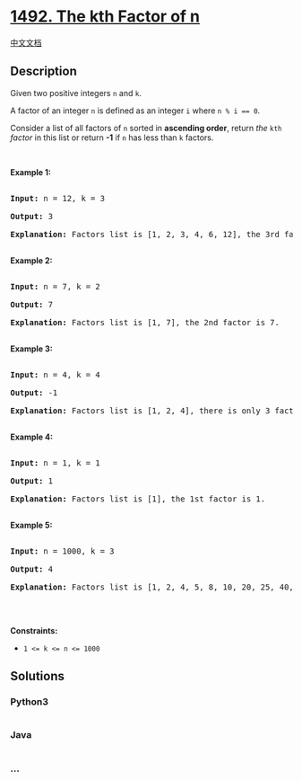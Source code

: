 # [1492. The kth Factor of n](https://leetcode.com/problems/the-kth-factor-of-n)

[中文文档](/solution/1400-1499/1492.The%20kth%20Factor%20of%20n/README.md)

## Description

<p>Given two positive integers <code>n</code> and <code>k</code>.</p>

<p>A factor of an integer <code>n</code> is defined as an integer <code>i</code> where <code>n % i == 0</code>.</p>

<p>Consider a list of all factors of <code>n</code>&nbsp;sorted in <strong>ascending order</strong>, return <em>the </em><code>kth</code><em> factor</em> in this list or return <strong>-1</strong> if <code>n</code> has less than&nbsp;<code>k</code> factors.</p>

<p>&nbsp;</p>

<p><strong>Example 1:</strong></p>

<pre>

<strong>Input:</strong> n = 12, k = 3

<strong>Output:</strong> 3

<strong>Explanation:</strong> Factors list is [1, 2, 3, 4, 6, 12], the 3rd factor is 3.

</pre>

<p><strong>Example 2:</strong></p>

<pre>

<strong>Input:</strong> n = 7, k = 2

<strong>Output:</strong> 7

<strong>Explanation:</strong> Factors list is [1, 7], the 2nd factor is 7.

</pre>

<p><strong>Example 3:</strong></p>

<pre>

<strong>Input:</strong> n = 4, k = 4

<strong>Output:</strong> -1

<strong>Explanation:</strong> Factors list is [1, 2, 4], there is only 3 factors. We should return -1.

</pre>

<p><strong>Example 4:</strong></p>

<pre>

<strong>Input:</strong> n = 1, k = 1

<strong>Output:</strong> 1

<strong>Explanation:</strong> Factors list is [1], the 1st factor is 1.

</pre>

<p><strong>Example 5:</strong></p>

<pre>

<strong>Input:</strong> n = 1000, k = 3

<strong>Output:</strong> 4

<strong>Explanation:</strong> Factors list is [1, 2, 4, 5, 8, 10, 20, 25, 40, 50, 100, 125, 200, 250, 500, 1000].

</pre>

<p>&nbsp;</p>

<p><strong>Constraints:</strong></p>

<ul>
    <li><code>1 &lt;= k &lt;= n &lt;= 1000</code></li>
</ul>

## Solutions

<!-- tabs:start -->

### **Python3**

```python

```

### **Java**

```java

```

### **...**

```

```

<!-- tabs:end -->
